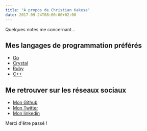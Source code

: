 ```yaml
---
title: "À propos de Christian Kakesa"
date: 2017-09-24T08:00:00+02:00
---
```


Quelques notes me concernant...

## Mes langages de programmation préférés

* [Go](http://golang.org/)
* [Crystal](https://crystal-lang.org/)
* [Ruby](https://www.ruby-lang.org)
* [C++](https://isocpp.org/)

## Me retrouver sur les réseaux sociaux

* <i class="fa fa-github"></i> [Mon Github](https://github.com/christiankakesa)
* <i class="fa fa-twitter"></i> [Mon Twitter](https://twitter.com/christiankakesa)
* <i class="fa fa-linkedin"></i> [Mon linkedin](https://www.linkedin.com/in/christiankakesa/)

Merci d'être passé !
